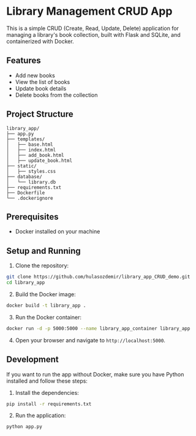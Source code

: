 # Library Management CRUD App

This is a simple CRUD (Create, Read, Update, Delete) application for managing a library's book collection, built with Flask and SQLite, and containerized with Docker.

## Features

- Add new books
- View the list of books
- Update book details
- Delete books from the collection

## Project Structure

```
library_app/
├── app.py
├── templates/
│   ├── base.html
│   ├── index.html
│   ├── add_book.html
│   ├── update_book.html
├── static/
│   ├── styles.css
├── database/
│   └── library.db
├── requirements.txt
├── Dockerfile
└── .dockerignore
```

## Prerequisites

- Docker installed on your machine

## Setup and Running

1. Clone the repository:

```bash
git clone https://github.com/hulasozdemir/library_app_CRUD_demo.git
cd library_app
```

2. Build the Docker image:

```bash
docker build -t library_app .
```

3. Run the Docker container:

```bash
docker run -d -p 5000:5000 --name library_app_container library_app
```

4. Open your browser and navigate to `http://localhost:5000`.

## Development

If you want to run the app without Docker, make sure you have Python installed and follow these steps:

1. Install the dependencies:

```bash
pip install -r requirements.txt
```

2. Run the application:

```bash
python app.py
```







